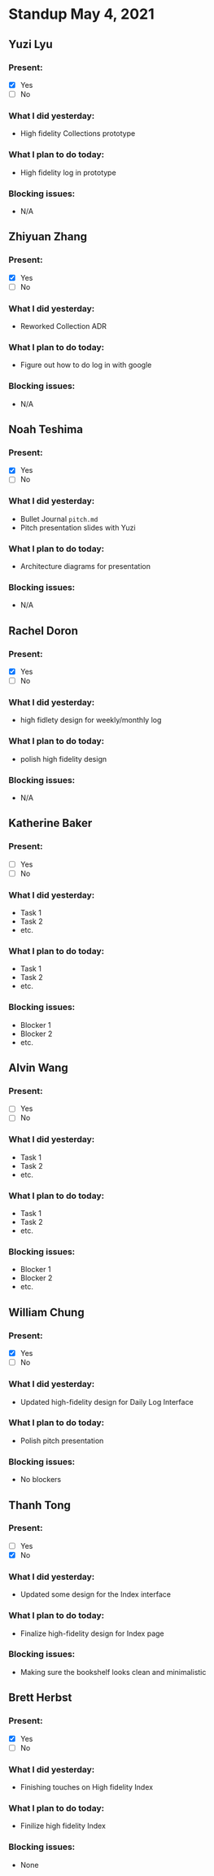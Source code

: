 # Standup May 4, 2021
## Yuzi Lyu
### Present:
- [x] Yes
- [ ] No

### What I did yesterday:

* High fidelity Collections prototype


### What I plan to do today:
* High fidelity log in prototype

### Blocking issues:

* N/A




## Zhiyuan Zhang
### Present:
- [X] Yes
- [ ] No

### What I did yesterday:
* Reworked Collection ADR

### What I plan to do today:
* Figure out how to do log in with google

### Blocking issues:
* N/A



## Noah Teshima
### Present:
- [X] Yes
- [ ] No

### What I did yesterday:
* Bullet Journal `pitch.md`
* Pitch presentation slides with Yuzi

### What I plan to do today:
* Architecture diagrams for presentation

### Blocking issues:
* N/A



## Rachel Doron
### Present:
- [X] Yes
- [ ] No

### What I did yesterday:
* high fidlety design for weekly/monthly log 

### What I plan to do today:
* polish high fidelity design 

### Blocking issues:
* N/A



## Katherine Baker
### Present:
- [ ] Yes
- [ ] No

### What I did yesterday:
* Task 1
* Task 2
* etc.

### What I plan to do today:
* Task 1
* Task 2
* etc.

### Blocking issues:
* Blocker 1
* Blocker 2
* etc.



## Alvin Wang
### Present:
- [ ] Yes
- [ ] No

### What I did yesterday:
* Task 1
* Task 2
* etc.

### What I plan to do today:
* Task 1
* Task 2
* etc.

### Blocking issues:
* Blocker 1
* Blocker 2
* etc.



## William Chung
### Present:
- [x] Yes
- [ ] No

### What I did yesterday:
* Updated high-fidelity design for Daily Log Interface

### What I plan to do today:
* Polish pitch presentation

### Blocking issues:
* No blockers



## Thanh Tong
### Present:
- [ ] Yes
- [X] No

### What I did yesterday:
* Updated some design for the Index interface

### What I plan to do today:
* Finalize high-fidelity design for Index page

### Blocking issues:
* Making sure the bookshelf looks clean and minimalistic



## Brett Herbst
### Present:
- [X] Yes
- [ ] No

### What I did yesterday:
* Finishing touches on High fidelity Index

### What I plan to do today:
* Finilize high fidelity Index

### Blocking issues:
* None
